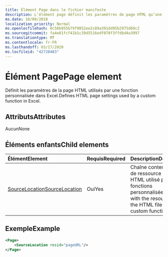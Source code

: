 ```yaml
---
title: Élément Page dans le fichier manifeste
description: L’élément page définit les paramètres de page HTML qu’une fonction personnalisée utilise dans Excel.
ms.date: 10/09/2018
localization_priority: Normal
ms.openlocfilehash: 0c56b955b79f9052ee2c89a391dd95b2975d69c2
ms.sourcegitcommit: fa4e81fcf41b1c39d5516edf078f3ffdbd4a3997
ms.translationtype: MT
ms.contentlocale: fr-FR
ms.lasthandoff: 03/17/2020
ms.locfileid: "42720483"
---
```

# <a name="page-element"></a><span data-ttu-id="a6a1b-103">Élément Page</span><span class="sxs-lookup"><span data-stu-id="a6a1b-103">Page element</span></span>

<span data-ttu-id="a6a1b-104">Définit les paramètres de la page HTML utilisés par une fonction personnalisée dans Excel.</span><span class="sxs-lookup"><span data-stu-id="a6a1b-104">Defines HTML page settings used by a custom function in Excel.</span></span>

## <a name="attributes"></a><span data-ttu-id="a6a1b-105">Attributs</span><span class="sxs-lookup"><span data-stu-id="a6a1b-105">Attributes</span></span>

<span data-ttu-id="a6a1b-106">Aucun</span><span class="sxs-lookup"><span data-stu-id="a6a1b-106">None</span></span>

## <a name="child-elements"></a><span data-ttu-id="a6a1b-107">Éléments enfants</span><span class="sxs-lookup"><span data-stu-id="a6a1b-107">Child elements</span></span>

|  <span data-ttu-id="a6a1b-108">Élément</span><span class="sxs-lookup"><span data-stu-id="a6a1b-108">Element</span></span>  |  <span data-ttu-id="a6a1b-109">Requis</span><span class="sxs-lookup"><span data-stu-id="a6a1b-109">Required</span></span>  |  <span data-ttu-id="a6a1b-110">Description</span><span class="sxs-lookup"><span data-stu-id="a6a1b-110">Description</span></span>  |
|:-----|:-----|:-----|
|  [<span data-ttu-id="a6a1b-111">SourceLocation</span><span class="sxs-lookup"><span data-stu-id="a6a1b-111">SourceLocation</span></span>](customfunctionssourcelocation.md)  |  <span data-ttu-id="a6a1b-112">Oui</span><span class="sxs-lookup"><span data-stu-id="a6a1b-112">Yes</span></span>  | <span data-ttu-id="a6a1b-113">Chaîne contenant l’ID de ressource du fichier HTML utilisé par les fonctions personnalisées.</span><span class="sxs-lookup"><span data-stu-id="a6a1b-113">String with the resource id of the HTML file used by custom functions.</span></span> |

## <a name="example"></a><span data-ttu-id="a6a1b-114">Exemple</span><span class="sxs-lookup"><span data-stu-id="a6a1b-114">Example</span></span>

```xml
<Page>
    <SourceLocation resid="pageURL"/>
</Page>
```
